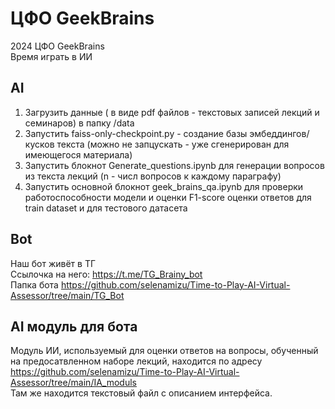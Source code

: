 # ЦФО GeekBrains
2024 ЦФО GeekBrains  
Время играть в ИИ
## AI
1. Загрузить данные ( в виде pdf файлов  - текстовых записей лекций и семинаров) в папку /data
2. Запустить faiss-only-checkpoint.py - создание базы эмбеддингов/кусков текста (можно не запцускать - уже сгенерирован для имеющегося материала)
3. Запустить блокнот Generate_questions.ipynb для генерации вопросов из текста лекций (n - числ вопросов к каждому параграфу)
4. Запустить основной блокнот geek_brains_qa.ipynb для проверки работоспособности модели и оценки F1-score оценки ответов для train dataset и для тестового датасета

## Bot
Наш бот живёт в ТГ  
Ссылочка на него: https://t.me/TG_Brainy_bot  
Папка бота https://github.com/selenamizu/Time-to-Play-AI-Virtual-Assessor/tree/main/TG_Bot

## AI модуль для бота
Модуль ИИ, используемый для оценки ответов на вопросы, обученный на предосатвленном наборе лекций, находится по адресу  
https://github.com/selenamizu/Time-to-Play-AI-Virtual-Assessor/tree/main/IA_moduls  
Там же находится текстовый файл с описанием интерфейса.

